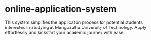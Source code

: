 # online-application-system
This system simplifies the application process for potential students interested in studying at Mangosuthu University of Technology. Apply effortlessly and kickstart your academic journey with ease.
